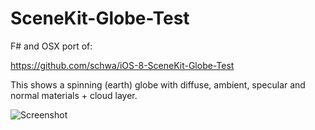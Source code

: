 # SceneKit-Globe-Test

F# and OSX port of:

https://github.com/schwa/iOS-8-SceneKit-Globe-Test

This shows a spinning (earth) globe with diffuse, ambient, specular and normal materials + cloud layer.

![Screenshot](https://raw.github.com/migueldeicaza/Mac-SceneKit-Globe-Test/master/Shots/Sample.png)